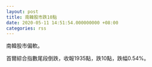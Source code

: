 ```yaml
---
layout: post
title: 南韓股市跌10點
date: 2020-05-11 14:51:54.000000000 +08:00
categories: rss
---
```


南韓股市偏軟。

首爾綜合指數尾段倒跌，收報1935點，跌10點，跌幅0.54%。
